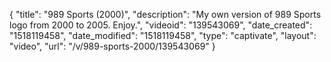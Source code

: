 {
    "title": "989 Sports (2000)",
    "description": "My own version of 989 Sports logo from 2000 to 2005. Enjoy.",
    "videoid": "139543069",
    "date_created": "1518119458",
    "date_modified": "1518119458",
    "type": "captivate",
    "layout": "video",
    "url": "\/v\/989-sports-2000\/139543069"
}